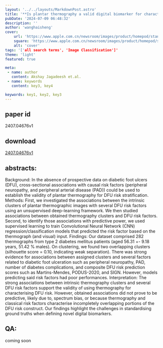 ```yaml
---
layout: '../../layouts/MarkdownPost.astro'
title: '**Is plantar thermography a valid digital biomarker for characterising diabetic foot ulceration risk?**'
pubDate: '2024-07-09 06:48:32'
description: ''
author: 'wanghaisheng'
cover:
    url: 'https://www.apple.com.cn/newsroom/images/product/homepod/standard/Apple-HomePod-hero-230118_big.jpg.large_2x.jpg'
    square: 'https://www.apple.com.cn/newsroom/images/product/homepod/standard/Apple-HomePod-hero-230118_big.jpg.large_2x.jpg'
    alt: 'cover'
tags: '['all search terms', 'Image Classification']' 
theme: 'light'
featured: true

meta:
 - name: author
   content: Akshay Jagadeesh et.al.
 - name: keywords
   content: key3, key4

keywords: key1, key2, key3
---
```


## paper id
2407.04676v1
## download
[2407.04676v1](http://arxiv.org/abs/2407.04676v1)
## abstracts:
Background: In the absence of prospective data on diabetic foot ulcers (DFU), cross-sectional associations with causal risk factors (peripheral neuropathy, and peripheral arterial disease (PAD)) could be used to establish the validity of plantar thermography for DFU risk stratification.   Methods: First, we investigated the associations between the intrinsic clusters of plantar thermographic images with several DFU risk factors using an unsupervised deep-learning framework. We then studied associations between obtained thermography clusters and DFU risk factors. Second, to identify those associations with predictive power, we used supervised learning to train Convolutional Neural Network (CNN) regression/classification models that predicted the risk factor based on the thermograph (and visual) input.   Findings: Our dataset comprised 282 thermographs from type 2 diabetes mellitus patients (aged 56.31 +- 9.18 years, 51.42 % males). On clustering, we found two overlapping clusters (silhouette score = 0.10, indicating weak separation). There was strong evidence for associations between assigned clusters and several factors related to diabetic foot ulceration such as peripheral neuropathy, PAD, number of diabetes complications, and composite DFU risk prediction scores such as Martins-Mendes, PODUS-2020, and SIGN. However, models predicting said risk factors had poor performances.   Interpretation: The strong associations between intrinsic thermography clusters and several DFU risk factors support the validity of using thermography for characterising DFU risk. However, obtained associations did not prove to be predictive, likely due to, spectrum bias, or because thermography and classical risk factors characterise incompletely overlapping portions of the DFU risk construct. Our findings highlight the challenges in standardising ground truths when defining novel digital biomarkers.
## QA:
coming soon
